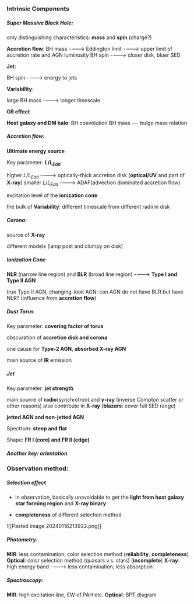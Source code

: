 
### Intrinsic Components

##### Super Massive Black Hole:

only distinguishing characteristics: **mass** and **spin** (charge?)

**Accretion flow**:
BH mass ----> Eddington limit ----> upper limit of accretion rate and AGN luminosity
BH spin ---->  closer disk, bluer SED

**Jet**:

BH spin ----> energy to jets

**Variability**:

large BH mass ----> longer timescale

**GR effect**

**Host galaxy and DM halo**:
BH coevolution
BH mass --- bulge mass relation

 ##### Accretion flow:

**Ultimate energy source**

Key parameter: **$L/L_{Edd}$**

higher $L/L_{Edd}$ ----> optically-thick accretion disk (**optical/UV** and part of **X-ray**)
smaller $L/L_{Edd}$ ----> ADAF(advection dominated accretion flow)

excitation level of the **ionization cone**

the bulk of **Variability**:
	different timescale from different radii in disk


##### Corona:

source of **X-ray**

different models (lamp post and clumpy on disk)


##### Ionization Cone

**NLR** (narrow line region) and **BLR** (broad line region) ----> **Type I and Type II AGN**

true Type II AGN, changing-look AGN: can AGN do not have BLR  but have NLR? 
(influence from **accretion flow**)

##### Dust Torus

Key parameter: **covering factor of torus**

obscuration of **accretion disk and corona**

one cause for **Type-2 AGN**, **absorbed X-ray AGN**

main source of **IR** emission

##### Jet

Key parameter: **jet strength**

main source of **radio**(synchrotron) and **$\gamma$-ray** (inverse Compton scatter or other reasons) also contribute in **X-ray**
(**blazars**: cover full SED range)

**jetted AGN and non-jetted AGN**

Spectrum: **steep and flat**

Shape: **FR I (core) and FR II (edge)**


##### Another key: orientation

### Observation method:

##### Selection effect

- in observation, basically unavoidable to get the **light from host galaxy**
	**star forming region** and **X-ray binary**

- **completeness** of different selection method

![[Pasted image 20240116213922.png]]

##### Photometry:

**MIR**: less contamination, color selection method (**reliability**, **completeness**)
**Optical**: color selection method (quasars v.s. stars) (**incomplete**)
**X-ray**: high energy band ----> less contamination, less absorption

##### Spectroscopy:

**MIR**: high excitation line, EW of PAH etc.
**Optical**: BPT diagram
